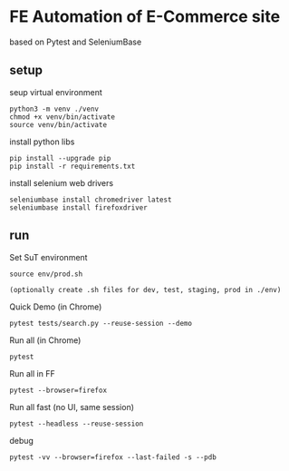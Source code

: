 FE Automation of E-Commerce site
================================
based on Pytest and SeleniumBase

setup
----- 

seup virtual environment

	python3 -m venv ./venv
	chmod +x venv/bin/activate
	source venv/bin/activate


install python libs

	pip install --upgrade pip
	pip install -r requirements.txt


install selenium web drivers

	seleniumbase install chromedriver latest
	seleniumbase install firefoxdriver

run
---
Set SuT environment

	source env/prod.sh

	(optionally create .sh files for dev, test, staging, prod in ./env)

Quick Demo (in Chrome)

	pytest tests/search.py --reuse-session --demo

Run all (in Chrome)

	pytest

Run all in FF
	
	pytest --browser=firefox

Run all fast (no UI, same session)

	pytest --headless --reuse-session

debug

	pytest -vv --browser=firefox --last-failed -s --pdb

